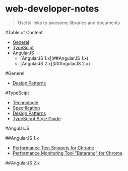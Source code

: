 # web-developer-notes
> Useful links to awesome libraries and documents

#Table of Content
- [Generel](#Generel)
- [TypeScipt](#TypeScipt)
- [AngularJS](AngularJS)
  - [AngularJS 1.x](##AngularJS 1.x)
  - [AngularJS 2.x](##AngularJS 2.x)
  
#Generel
- [Design Patterns](https://sourcemaking.com/design-patterns-book)

#TypeScipt

- [Technologie](https://www.typescriptlang.org/)
- [Specification](https://github.com/Microsoft/TypeScript/blob/master/doc/spec.md)
- [Design Patterns](https://github.com/torokmark/design_patterns_in_typescript)
- [TypeScript Style Guide](https://github.com/Platypi/style_typescript/blob/master/README.md)

#AngularJS

##AngularJS 1.x

- [Performance Test Snippets for Chrome](https://github.com/bahmutov/code-snippets)
- [Performance Monitoring Tool "Batarang" for Chrome](https://chrome.google.com/webstore/detail/angularjs-batarang/ighdmehidhipcmcojjgiloacoafjmpfk?hl=en)
 

##AngularJS 2.x
